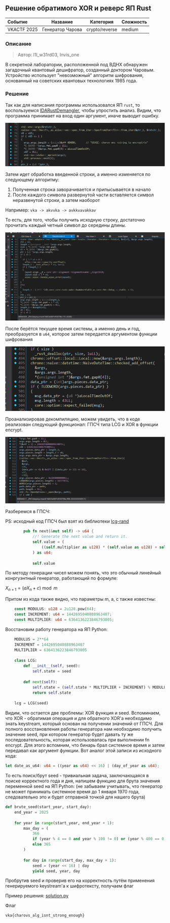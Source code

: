 ## Решение обратимого XOR и реверс ЯП Rust

| Событие | Название | Категория | Сложность |
| :------------- | ----------------------- | ------------------ | ------------------ |
| VKACTF 2025   | Генератор Чарова     | crypto/reverse             | medium               |

### Описание

> Автор: l1l_w31rd03, Invis_one

В секретной лаборатории, расположенной под ВДНХ обнаружен загадочный квантовый дешифратор, созданный доктором Чаровым. Устройство использует "невозможный" алгоритм шифрования, основанный на советских квантовых технологиях 1985 года.  


### Решение

Так как для написания программы использовался ЯП `rust`, то воспользуемся [IDARustDemangler](https://github.com/timetravelthree/IDARustDemangler), чтобы упростить анализ. Видим, что программа принимает на вход один аргумент, иначе выводит ошибку.

![](./images/1.png)

Затем идет обработка введенной строки, а именно изменяется по следующему алгоритму:
1) Полученная строка заворачивается и припысывается в начало
2) После каждого символа развернутой части вставляется символ неразвенутой строки, а затем наоборот

Например: `vka -> akvvka -> avkkvavakkav`

То есть, для того, чтобы получить исходную строку, достаточно прочитать каждый четный символ до середины длины.

![](./images/2.png)

После берётся текущее время системы, а именно день и год, преобразуется в `u64`, которое затем передается аргументом функции шифрования

![](./images/3.png)

Проанализировав декомпиляцию, можем увидеть, что в коде реализован следующий функционал: ГПСЧ типа LCG и XOR в функции encrypt.

![](./images/4.png)

Разберемся в ГПСЧ: 

PS: исходный код ГПСЧ был взят из библиотеки [lcg-rand](https://crates.io/crates/lcg-rand)

```Rust
        pub fn next(&mut self) -> u64 {
            //! Generate the next value and return it.
            self.value = (
                ((self.multiplier as u128) * (self.value as u128) + self.increment as u128) % self.modulus
            ) as u64;

            self.value
```
По методу генерации чисел можем понять, что это обычный линейный конргуэнтный генератор, работающий по формуле: 

$`X_{n+1}=(aX_{n}+c) \bmod m`$

Притом из кода также видно, что параметры m, a, c также известны:

```Rust
    const MODULUS: u128 = 2u128.pow(64);
    const INCREMENT: u64 = 1442695040888963407;
    const MULTIPLIER: u64 = 6364136223846793005;
```

Восстановим работу генератора на ЯП Python:

```python
    MODULUS = 2**64
    INCREMENT = 1442695040888963407
    MULTIPLIER = 6364136223846793005

    class LCG:
        def __init__(self, seed):
            self.state = seed

        def next(self):
            self.state = (self.state * MULTIPLIER + INCREMENT) % MODULUS
            return self.state

    lcg = LCG(seed)
```

Видим, что остается две проблемы: XOR функция и seed. Вспоминаем, что XOR - обратимая операция и для обратного XOR'а необходимо знать keystream, который основан на получении значений от ГПСЧ. Для полного восстановления работы генератора нам необходимо получить значение seed, при котором генератор будет давать ту же последовательность, которая использовалась при выполнении fn encrypt. Для этого вспомним, что бинарь брал системное время и затем передавал как аргумент функции. Вот аналог этой записи из исходного кода: 

```Rust
let date_as_u64: u64 = ((year as u64) << 16) | (day_of_year as u64);
```

То есть поиск/брут seed - тривиальная задача, заключающаяся в поиске корректного года и дня, напишем функцию для брута значения переменной seed на ЯП Python:
(не забываем учитывать, что генератор не может принимать системное время до 1 января 1970 года, следовательно это и будет отправной точкой для нашего брута)

```python
def brute_seed(start_year, start_day):
    end_year = 2025

    for year in range(start_year, end_year + 1):
        max_day = (
            366
            if (year % 4 == 0 and year % 100 != 0) or (year % 400 == 0)
            else 365
        )

        for day in range(start_day, max_day + 1):
            seed = (year << 16) | day
            yield seed, year, day
```

Пробрутив seed и проверив его на корректность путём применения генерируемого keystream'a к шифротексту, получаем флаг

Пример решения: [solution.py](./solution.py)

Флаг

```
vka{charovs_alg_isnt_strong_enough}
```
